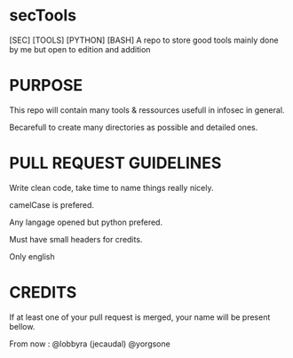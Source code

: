 # secTools
 [SEC] [TOOLS] [PYTHON] [BASH] A repo to store good tools mainly done by me but open to edition and addition

# PURPOSE

This repo will contain many tools & ressources usefull in infosec in general.

Becarefull to create many directories as possible and detailed ones.

# PULL REQUEST GUIDELINES

Write clean code, take time to name things really nicely.

camelCase is prefered.

Any langage opened but python prefered.

Must have small headers for credits.

Only english

# CREDITS

If at least one of your pull request is merged, your name will be present bellow.

From now : @lobbyra (jecaudal) @yorgsone

